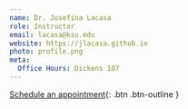 ```yaml
---
name: Dr. Josefina Lacasa
role: Instructor
email: lacasa@ksu.edu
website: https://jlacasa.github.io
photo: profile.png
meta:
  Office Hours: Dickens 107
---
```


[Schedule an appointment](#){: .btn .btn-outline }
